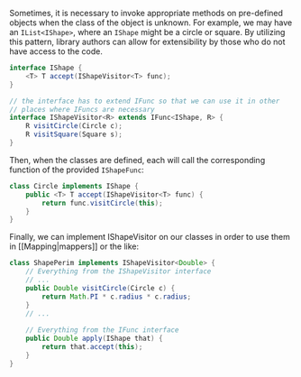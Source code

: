 Sometimes, it is necessary to invoke appropriate methods on pre-defined objects when the class of the object is unknown. For example, we may have an `IList<IShape>`, where an `IShape` might be a circle or square. By utilizing this pattern, library authors can allow for extensibility by those who do not have access to the code. 

```java
interface IShape {
	<T> T accept(IShapeVisitor<T> func);
}

// the interface has to extend IFunc so that we can use it in other 
// places where IFuncs are necessary
interface IShapeVisitor<R> extends IFunc<IShape, R> {
	R visitCircle(Circle c);
	R visitSquare(Square s);
}
```

Then, when the classes are defined, each will call the corresponding function of the provided `IShapeFunc`:

```java
class Circle implements IShape {
	public <T> T accept(IShapeVisitor<T> func) {
		return func.visitCircle(this);
	}
}
```

Finally, we can implement IShapeVisitor on our classes in order to use them in [[Mapping|mappers]] or the like:

```java
class ShapePerim implements IShapeVisitor<Double> {
	// Everything from the IShapeVisitor interface
	// ...
	public Double visitCircle(Circle c) { 
		return Math.PI * c.radius * c.radius; 
	}
    // ...
    
	// Everything from the IFunc interface
	public Double apply(IShape that) {
		return that.accept(this);
	}
}
```
